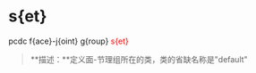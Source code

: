 # s{et}
pcdc f{ace}-j{oint} g{roup} <span style='color: red;'>s{et}</span>
> **描述：**定义面-节理组所在的类，类的省缺名称是"default"

